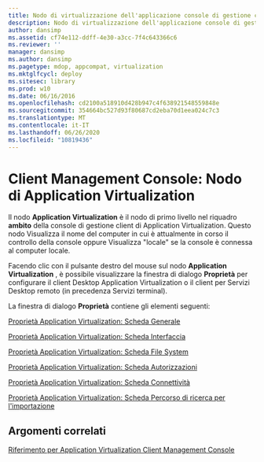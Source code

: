 ```yaml
---
title: Nodo di virtualizzazione dell'applicazione console di gestione client
description: Nodo di virtualizzazione dell'applicazione console di gestione client
author: dansimp
ms.assetid: cf74e112-ddff-4e30-a3cc-7f4c643366c6
ms.reviewer: ''
manager: dansimp
ms.author: dansimp
ms.pagetype: mdop, appcompat, virtualization
ms.mktglfcycl: deploy
ms.sitesec: library
ms.prod: w10
ms.date: 06/16/2016
ms.openlocfilehash: cd2100a518910d428b947c4f638921548559848e
ms.sourcegitcommit: 354664bc527d93f80687cd2eba70d1eea024c7c3
ms.translationtype: MT
ms.contentlocale: it-IT
ms.lasthandoff: 06/26/2020
ms.locfileid: "10819436"
---
```

# Client Management Console: Nodo di Application Virtualization


Il nodo **Application Virtualization** è il nodo di primo livello nel riquadro **ambito** della console di gestione client di Application Virtualization. Questo nodo Visualizza il nome del computer in cui è attualmente in corso il controllo della console oppure Visualizza "locale" se la console è connessa al computer locale.

Facendo clic con il pulsante destro del mouse sul nodo **Application Virtualization** , è possibile visualizzare la finestra di dialogo **Proprietà** per configurare il client Desktop Application Virtualization o il client per Servizi Desktop remoto (in precedenza Servizi terminal).

La finestra di dialogo **Proprietà** contiene gli elementi seguenti:

[Proprietà Application Virtualization: Scheda Generale](application-virtualization-properties-general-tab.md)

[Proprietà Application Virtualization: Scheda Interfaccia](application-virtualization-properties-interface-tab.md)

[Proprietà Application Virtualization: Scheda File System](application-virtualization-properties-file-system-tab.md)

[Proprietà Application Virtualization: Scheda Autorizzazioni](application-virtualization-properties-permissions-tab.md)

[Proprietà Application Virtualization: Scheda Connettività](application-virtualization-properties-connectivity-tab.md)

[Proprietà Application Virtualization: Scheda Percorso di ricerca per l'importazione](application-virtualization-properties-import-search-path-tab.md)

## Argomenti correlati


[Riferimento per Application Virtualization Client Management Console](application-virtualization-client-management-console-reference.md)

 

 





